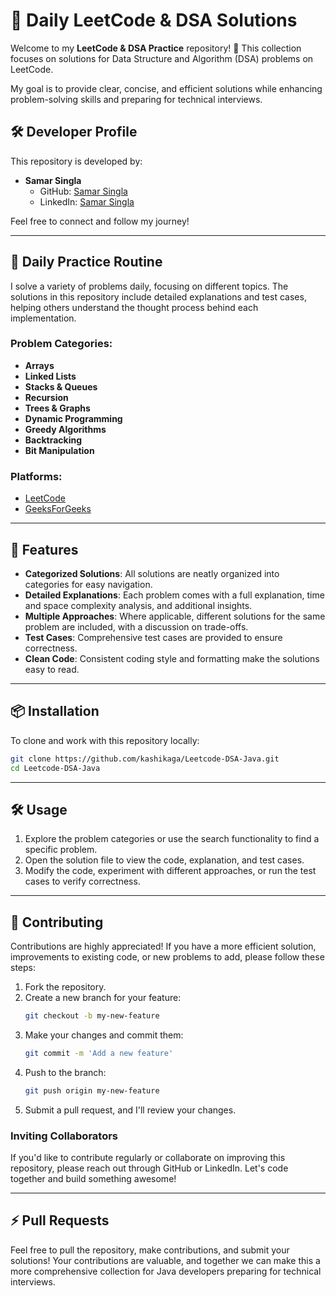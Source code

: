 # 📘 Daily LeetCode & DSA Solutions

Welcome to my **LeetCode & DSA Practice** repository! 🚀 This collection focuses on solutions for Data Structure and Algorithm (DSA) problems on LeetCode. 

My goal is to provide clear, concise, and efficient solutions while enhancing problem-solving skills and preparing for technical interviews.

## 🛠️ Developer Profile

This repository is developed by:
- **Samar Singla**
  - GitHub: [Samar Singla](https://github.com/SAMluci666)
  - LinkedIn: [Samar Singla](https://www.linkedin.com/in/samar-singla/)

Feel free to connect and follow my journey!

---

## 📅 Daily Practice Routine

I solve a variety of problems daily, focusing on different topics. The solutions in this repository include detailed explanations and test cases, helping others understand the thought process behind each implementation.

### Problem Categories:
- **Arrays**
- **Linked Lists**
- **Stacks & Queues**
- **Recursion**
- **Trees & Graphs**
- **Dynamic Programming**
- **Greedy Algorithms**
- **Backtracking**
- **Bit Manipulation**

### Platforms:
- [LeetCode](https://leetcode.com/)
- [GeeksForGeeks](https://www.geeksforgeeks.org/)

---

## 🚀 Features

- **Categorized Solutions**: All solutions are neatly organized into categories for easy navigation.
- **Detailed Explanations**: Each problem comes with a full explanation, time and space complexity analysis, and additional insights.
- **Multiple Approaches**: Where applicable, different solutions for the same problem are included, with a discussion on trade-offs.
- **Test Cases**: Comprehensive test cases are provided to ensure correctness.
- **Clean Code**: Consistent coding style and formatting make the solutions easy to read.

---

## 📦 Installation

To clone and work with this repository locally:

```bash
git clone https://github.com/kashikaga/Leetcode-DSA-Java.git
cd Leetcode-DSA-Java
```
---

## 🛠️ Usage

1. Explore the problem categories or use the search functionality to find a specific problem.
2. Open the solution file to view the code, explanation, and test cases.
3. Modify the code, experiment with different approaches, or run the test cases to verify correctness.

---

## 🤝 Contributing

Contributions are highly appreciated! If you have a more efficient solution, improvements to existing code, or new problems to add, please follow these steps:

1. Fork the repository.
2. Create a new branch for your feature:
   ```bash
   git checkout -b my-new-feature
   ```
3. Make your changes and commit them:
   ```bash
   git commit -m 'Add a new feature'
   ```
4. Push to the branch:
   ```bash
   git push origin my-new-feature
   ```
5. Submit a pull request, and I'll review your changes.

### Inviting Collaborators

If you'd like to contribute regularly or collaborate on improving this repository, please reach out through GitHub or LinkedIn. Let's code together and build something awesome!

---

## ⚡ Pull Requests

Feel free to pull the repository, make contributions, and submit your solutions! Your contributions are valuable, and together we can make this a more comprehensive collection for Java developers preparing for technical interviews.
